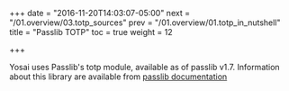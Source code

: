 +++
date = "2016-11-20T14:03:07-05:00"
next = "/01.overview/03.totp_sources"
prev = "/01.overview/01.totp_in_nutshell"
title = "Passlib TOTP"
toc = true
weight = 12

+++

Yosai uses Passlib's totp module, available as of passlib v1.7.  Information about
this library are available from [passlib documentation](https://pythonhosted.org/passlib/)
